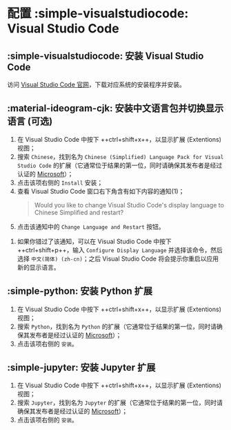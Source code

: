 # 配置 :simple-visualstudiocode: Visual Studio Code

## :simple-visualstudiocode: 安装 Visual Studio Code

访问 [Visual Studio Code 官网](https://code.visualstudio.com/)，下载对应系统的安装程序并安装。

## :material-ideogram-cjk: 安装中文语言包并切换显示语言 (可选)

<div class="annotate" markdown>

1. 在 Visual Studio Code 中按下 ++ctrl+shift+x++，以显示扩展 (Extentions) 视图；
2. 搜索 `Chinese`，找到名为 `Chinese (Simplified) Language Pack for Visual Studio Code` 的扩展（它通常位于结果的第一位，同时请确保其发布者是经过认证的 [Microsoft](https://microsoft.com)）；
3. 点击该项右侧的 `Install` 安装；
4. 查看 Visual Studio Code 窗口右下角含有如下内容的通知(1)；
   > Would you like to change Visual Studio Code's display language to Chinese Simplified and restart?
5. 点击该通知中的 `Change Language and Restart` 按钮。

</div>

1. 如果你错过了该通知，可以在 Visual Studio Code 中按下 ++ctrl+shift+p++，输入 `Configure Display Language` 并选择该命令，然后选择 `中文(简体) (zh-cn)`；之后 Visual Studio Code 将会提示你重启以应用新的显示语言。

## :simple-python: 安装 Python 扩展

1. 在 Visual Studio Code 中按下 ++ctrl+shift+x++，以显示扩展 (Extentions) 视图；
2. 搜索 `Python`，找到名为 `Python` 的扩展（它通常位于结果的第一位，同时请确保其发布者是经过认证的 [Microsoft](https://microsoft.com)）；
3. 点击该项右侧的 `安装`。

## :simple-jupyter: 安装 Jupyter 扩展

1. 在 Visual Studio Code 中按下 ++ctrl+shift+x++，以显示扩展 (Extentions) 视图；
2. 搜索 `Jupyter`，找到名为 `Jupyter` 的扩展（它通常位于结果的第一位，同时请确保其发布者是经过认证的 [Microsoft](https://microsoft.com)）；
3. 点击该项右侧的 `安装`。
